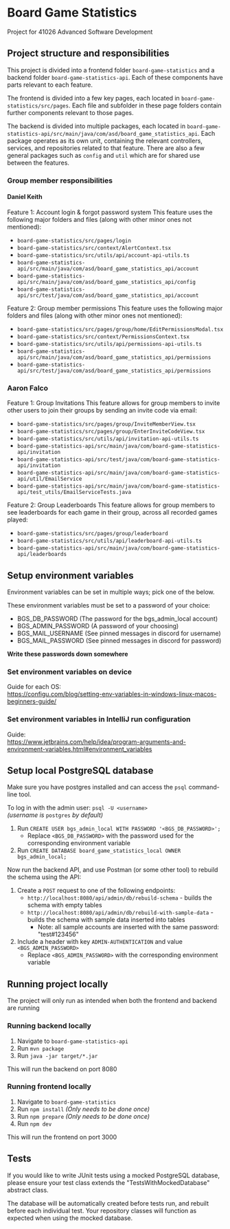 # Board Game Statistics
Project for 41026 Advanced Software Development

## Project structure and responsibilities
This project is divided into a frontend folder `board-game-statistics` and a backend folder `board-game-statistics-api`.
Each of these components have parts relevant to each feature.

The frontend is divided into a few key pages, each located in `board-game-statistics/src/pages`.
Each file and subfolder in these page folders contain further components relevant to those pages.

The backend is divided into multiple packages, each located in `board-game-statistics-api/src/main/java/com/asd/board_game_statistics_api`.
Each package operates as its own unit, containing the relevant controllers, services, and repositories related to that feature.
There are also a few general packages such as `config` and `util` which are for shared use between the features.

### Group member responsibilities

#### Daniel Keith
Feature 1: Account login & forgot password system
This feature uses the following major folders and files (along with other minor ones not mentioned):
- `board-game-statistics/src/pages/login`
- `board-game-statistics/src/context/AlertContext.tsx`
- `board-game-statistics/src/utils/api/account-api-utils.ts`
- `board-game-statistics-api/src/main/java/com/asd/board_game_statistics_api/account`
- `board-game-statistics-api/src/main/java/com/asd/board_game_statistics_api/config`
- `board-game-statistics-api/src/test/java/com/asd/board_game_statistics_api/account`

Feature 2: Group member permissions
This feature uses the following major folders and files (along with other minor ones not mentioned):
- `board-game-statistics/src/pages/group/home/EditPermissionsModal.tsx`
- `board-game-statistics/src/context/PermissionsContext.tsx`
- `board-game-statistics/src/utils/api/permissions-api-utils.ts`
- `board-game-statistics-api/src/main/java/com/asd/board_game_statistics_api/permissions`
- `board-game-statistics-api/src/test/java/com/asd/board_game_statistics_api/permissions`

### Aaron Falco
Feature 1: Group Invitations
This feature allows for group members to invite other users to join their groups by sending an invite code via email:
- `board-game-statistics/src/pages/group/InviteMemberView.tsx`
- `board-game-statistics/src/pages/group/EnterInviteCodeView.tsx`
- `board-game-statistics/src/utils/api/invitation-api-utils.ts`
- `board-game-statistics-api/src/main/java/com/board-game-statistics-api/invitation`
- `board-game-statistics-api/src/test/java/com/board-game-statistics-api/invitation`
- `board-game-statistics-api/src/main/java/com/board-game-statistics-api/util/EmailService`
- `board-game-statistics-api/src/main/java/com/board-game-statistics-api/test_utils/EmailServiceTests.java`

Feature 2: Group Leaderboards
This feature allows for group members to see leaderboards for each game in their group, across all recorded games played:
- `board-game-statistics/src/pages/group/leaderboard`
- `board-game-statistics/src/utils/api/leaderboard-api-utils.ts`
- `board-game-statistics-api/src/main/java/com/board-game-statistics-api/leaderboards`

## Setup environment variables
Environment variables can be set in multiple ways; pick one of the below.

These environment variables must be set to a password of your choice:
- BGS_DB_PASSWORD (The password for the bgs_admin_local account)
- BGS_ADMIN_PASSWORD (A password of your choosing)
- BGS_MAIL_USERNAME (See pinned messages in discord for username)
- BGS_MAIL_PASSWORD (See pinned messages in discord for password)

**Write these passwords down somewhere**


### Set environment variables on device
Guide for each OS:  
https://configu.com/blog/setting-env-variables-in-windows-linux-macos-beginners-guide/


### Set environment variables in IntelliJ run configuration
Guide:  
https://www.jetbrains.com/help/idea/program-arguments-and-environment-variables.html#environment_variables


## Setup local PostgreSQL database
Make sure you have postgres installed and can access the `psql` command-line tool.

To log in with the admin user: `psql -U <username>`  
*(username is* `postgres` *by default)*

1. Run `CREATE USER bgs_admin_local WITH PASSWORD '<BGS_DB_PASSWORD>';`
   * Replace `<BGS_DB_PASSWORD>` with the password used for the corresponding environment variable
2. Run `CREATE DATABASE board_game_statistics_local OWNER bgs_admin_local;`

Now run the backend API, and use Postman (or some other tool) to rebuild the schema using the API:
1. Create a `POST` request to one of the following endpoints:
    - `http://localhost:8080/api/admin/db/rebuild-schema` - builds the schema with empty tables
    - `http://localhost:8080/api/admin/db/rebuild-with-sample-data` - builds the schema with sample data inserted into tables
        - Note: all sample accounts are inserted with the same password: "test#123456"
2. Include a header with key `ADMIN-AUTHENTICATION` and value `<BGS_ADMIN_PASSWORD>`
   * Replace `<BGS_ADMIN_PASSWORD>` with the corresponding environment variable

## Running project locally
The project will only run as intended when both the frontend and backend are running

### Running backend locally
1. Navigate to `board-game-statistics-api`
2. Run `mvn package`
3. Run `java -jar target/*.jar`

This will run the backend on port 8080

### Running frontend locally
1. Navigate to `board-game-statistics`
2. Run `npm install` *(Only needs to be done once)*
3. Run `npm prepare` *(Only needs to be done once)*
4. Run `npm dev`

This will run the frontend on port 3000

## Tests
If you would like to write JUnit tests using a mocked PostgreSQL database, please ensure your test class extends the "TestsWithMockedDatabase" abstract class.

The database will be automatically created before tests run, and rebuilt before each individual test. Your repository classes will function as expected when using the mocked database.
